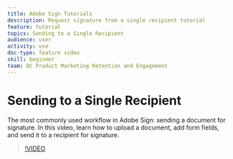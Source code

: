 ```yaml
---
title: Adobe Sign Tutorials
description: Request signature from a single recipient tutorial
feature: tutorial
topics: Sending to a Single Recipient
audience: user
activity: use
doc-type: feature video
skill: beginner
team: DC Product Marketing Retention and Engagement
---
```


# Sending to a Single Recipient

The most commonly used workflow in Adobe Sign: sending a document for signature. In this video, learn how to upload a document, add form fields, and send it to a recipient for signature.

>[!VIDEO](https://video.tv.adobe.com/v/33659?hidetitle=true)

